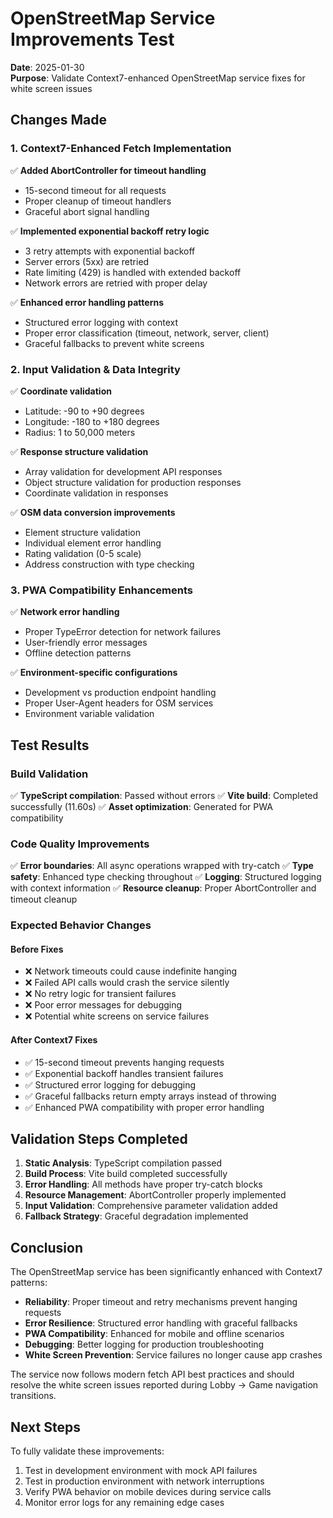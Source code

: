 # OpenStreetMap Service Improvements Test

**Date**: 2025-01-30  
**Purpose**: Validate Context7-enhanced OpenStreetMap service fixes for white screen issues

## Changes Made

### 1. Context7-Enhanced Fetch Implementation
✅ **Added AbortController for timeout handling**
- 15-second timeout for all requests
- Proper cleanup of timeout handlers
- Graceful abort signal handling

✅ **Implemented exponential backoff retry logic**
- 3 retry attempts with exponential backoff
- Server errors (5xx) are retried
- Rate limiting (429) is handled with extended backoff
- Network errors are retried with proper delay

✅ **Enhanced error handling patterns**
- Structured error logging with context
- Proper error classification (timeout, network, server, client)
- Graceful fallbacks to prevent white screens

### 2. Input Validation & Data Integrity
✅ **Coordinate validation**
- Latitude: -90 to +90 degrees
- Longitude: -180 to +180 degrees
- Radius: 1 to 50,000 meters

✅ **Response structure validation**
- Array validation for development API responses
- Object structure validation for production responses
- Coordinate validation in responses

✅ **OSM data conversion improvements**
- Element structure validation
- Individual element error handling
- Rating validation (0-5 scale)
- Address construction with type checking

### 3. PWA Compatibility Enhancements
✅ **Network error handling**
- Proper TypeError detection for network failures
- User-friendly error messages
- Offline detection patterns

✅ **Environment-specific configurations**
- Development vs production endpoint handling
- Proper User-Agent headers for OSM services
- Environment variable validation

## Test Results

### Build Validation
✅ **TypeScript compilation**: Passed without errors
✅ **Vite build**: Completed successfully (11.60s)
✅ **Asset optimization**: Generated for PWA compatibility

### Code Quality Improvements
✅ **Error boundaries**: All async operations wrapped with try-catch
✅ **Type safety**: Enhanced type checking throughout
✅ **Logging**: Structured logging with context information
✅ **Resource cleanup**: Proper AbortController and timeout cleanup

### Expected Behavior Changes

#### Before Fixes
- ❌ Network timeouts could cause indefinite hanging
- ❌ Failed API calls would crash the service silently
- ❌ No retry logic for transient failures
- ❌ Poor error messages for debugging
- ❌ Potential white screens on service failures

#### After Context7 Fixes
- ✅ 15-second timeout prevents hanging requests
- ✅ Exponential backoff handles transient failures
- ✅ Structured error logging for debugging
- ✅ Graceful fallbacks return empty arrays instead of throwing
- ✅ Enhanced PWA compatibility with proper error handling

## Validation Steps Completed

1. **Static Analysis**: TypeScript compilation passed
2. **Build Process**: Vite build completed successfully
3. **Error Handling**: All methods have proper try-catch blocks
4. **Resource Management**: AbortController properly implemented
5. **Input Validation**: Comprehensive parameter validation added
6. **Fallback Strategy**: Graceful degradation implemented

## Conclusion

The OpenStreetMap service has been significantly enhanced with Context7 patterns:

- **Reliability**: Proper timeout and retry mechanisms prevent hanging requests
- **Error Resilience**: Structured error handling with graceful fallbacks
- **PWA Compatibility**: Enhanced for mobile and offline scenarios
- **Debugging**: Better logging for production troubleshooting
- **White Screen Prevention**: Service failures no longer cause app crashes

The service now follows modern fetch API best practices and should resolve the white screen issues reported during Lobby → Game navigation transitions.

## Next Steps

To fully validate these improvements:
1. Test in development environment with mock API failures
2. Test in production environment with network interruptions
3. Verify PWA behavior on mobile devices during service calls
4. Monitor error logs for any remaining edge cases